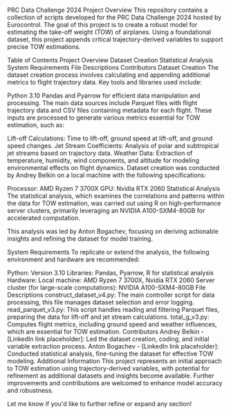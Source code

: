 PRC Data Challenge 2024
Project Overview
This repository contains a collection of scripts developed for the PRC Data Challenge 2024 hosted by Eurocontrol. The goal of this project is to create a robust model for estimating the take-off weight (TOW) of airplanes. Using a foundational dataset, this project appends critical trajectory-derived variables to support precise TOW estimations.

Table of Contents
Project Overview
Dataset Creation
Statistical Analysis
System Requirements
File Descriptions
Contributors
Dataset Creation
The dataset creation process involves calculating and appending additional metrics to flight trajectory data. Key tools and libraries used include:

Python 3.10
Pandas and Pyarrow for efficient data manipulation and processing.
The main data sources include Parquet files with flight trajectory data and CSV files containing metadata for each flight. These inputs are processed to generate various metrics essential for TOW estimation, such as:

Lift-off Calculations: Time to lift-off, ground speed at lift-off, and ground speed changes.
Jet Stream Coefficients: Analysis of polar and subtropical jet streams based on trajectory data.
Weather Data: Extraction of temperature, humidity, wind components, and altitude for modeling environmental effects on flight dynamics.
Dataset creation was conducted by Andrey Belkin on a local machine with the following specifications:

Processor: AMD Ryzen 7 3700X
GPU: Nvidia RTX 2060
Statistical Analysis
The statistical analysis, which examines the correlations and patterns within the data for TOW estimation, was carried out using R on high-performance server clusters, primarily leveraging an NVIDIA A100-SXM4-80GB for accelerated computation.

This analysis was led by Anton Bogachev, focusing on deriving actionable insights and refining the dataset for model training.

System Requirements
To replicate or extend the analysis, the following environment and hardware are recommended:

Python: Version 3.10
Libraries: Pandas, Pyarrow, R for statistical analysis
Hardware:
Local machine: AMD Ryzen 7 3700X, Nvidia RTX 2060
Server cluster (for large-scale computations): NVIDIA A100-SXM4-80GB
File Descriptions
construct_dataset_v4.py: The main controller script for data processing, this file manages dataset selection and error logging.
read_parquet_v3.py: This script handles reading and filtering Parquet files, preparing the data for lift-off and jet stream calculations.
total_g_v3.py: Computes flight metrics, including ground speed and weather influences, which are essential for TOW estimation.
Contributors
Andrey Belkin - [LinkedIn link placeholder]: Led the dataset creation, coding, and initial variable extraction process.
Anton Bogachev - [LinkedIn link placeholder]: Conducted statistical analysis, fine-tuning the dataset for effective TOW modeling.
Additional Information
This project represents an initial approach to TOW estimation using trajectory-derived variables, with potential for refinement as additional datasets and insights become available. Further improvements and contributions are welcomed to enhance model accuracy and robustness.

Let me know if you'd like to further refine or expand any section!
